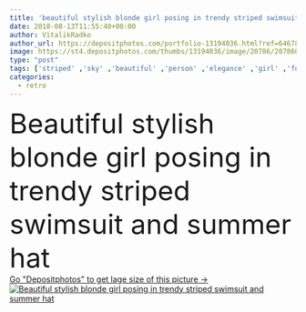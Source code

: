 ```yaml
---
title: 'beautiful stylish blonde girl posing in trendy striped swimsuit and summer hat '
date: 2018-08-13T11:55:40+00:00
author: VitalikRadko
author_url: https://depositphotos.com/portfolio-13194036.html?ref=64678756
image: https://st4.depositphotos.com/thumbs/13194036/image/20786/207860652/api_thumb_450.jpg?forcejpeg=true
type: "post"
tags: ['striped' ,'sky' ,'beautiful' ,'person' ,'elegance' ,'girl' ,'female' ,'summer' ,'people' ,'beauty' ,'outdoors' ,'model' ,'caucasian' ,'sea' ,'style' ,'retro' ,'vintage' ,'fashion' ,'elegant' ,'stylish' ,'woman' ,'trendy' ,'blonde' ,'vogue' ,'attractive' ,'slim' ,'fashionable' ,'summertime' ,'modeling' ,'swimwear' ,'styling' ,'swimsuit' ,'young adult' ,'summer hat' ,'Fashion Shoot' ]
categories: 
  - retro
---
```

<div aling="center">
            <font size="60"> Beautiful stylish blonde girl posing in trendy striped swimsuit and summer hat</font>   
</div>
<div>
    <a href='https://depositphotos.com/207860652/stock-photo-beautiful-stylish-blonde-girl-posing.html?ref=64678756' target=_blank > Go "Depositphotos" to get lage size of this picture ->
        <img href='https://depositphotos.com/207860652/stock-photo-beautiful-stylish-blonde-girl-posing.html?ref=64678756' src='https://st4.depositphotos.com/13194036/20786/i/950/depositphotos_207860652-stock-photo-beautiful-stylish-blonde-girl-posing.jpg?forcejpeg=true' alt='Beautiful stylish blonde girl posing in trendy striped swimsuit and summer hat' >
    </a>
</div>
